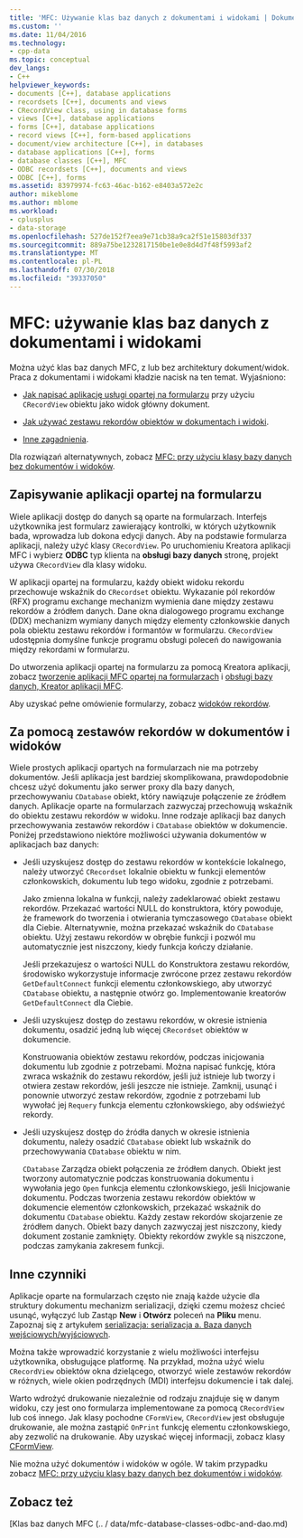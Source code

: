 ```yaml
---
title: 'MFC: Używanie klas baz danych z dokumentami i widokami | Dokumentacja firmy Microsoft'
ms.custom: ''
ms.date: 11/04/2016
ms.technology:
- cpp-data
ms.topic: conceptual
dev_langs:
- C++
helpviewer_keywords:
- documents [C++], database applications
- recordsets [C++], documents and views
- CRecordView class, using in database forms
- views [C++], database applications
- forms [C++], database applications
- record views [C++], form-based applications
- document/view architecture [C++], in databases
- database applications [C++], forms
- database classes [C++], MFC
- ODBC recordsets [C++], documents and views
- ODBC [C++], forms
ms.assetid: 83979974-fc63-46ac-b162-e8403a572e2c
author: mikeblome
ms.author: mblome
ms.workload:
- cplusplus
- data-storage
ms.openlocfilehash: 527de152f7eea9e71cb38a9ca2f51e15803df337
ms.sourcegitcommit: 889a75be1232817150be1e0e8d4d7f48f5993af2
ms.translationtype: MT
ms.contentlocale: pl-PL
ms.lasthandoff: 07/30/2018
ms.locfileid: "39337050"
---
```

# <a name="mfc-using-database-classes-with-documents-and-views"></a>MFC: używanie klas baz danych z dokumentami i widokami
Można użyć klas baz danych MFC, z lub bez architektury dokument/widok. Praca z dokumentami i widokami kładzie nacisk na ten temat. Wyjaśniono:  
  
-   [Jak napisać aplikację usługi opartej na formularzu](#_core_writing_a_form.2d.based_application) przy użyciu `CRecordView` obiektu jako widok główny dokument.  
  
-   [Jak używać zestawu rekordów obiektów w dokumentach i widoki](#_core_using_recordsets_in_documents_and_views).  
  
-   [Inne zagadnienia](#_core_other_factors).  
  
 Dla rozwiązań alternatywnych, zobacz [MFC: przy użyciu klasy bazy danych bez dokumentów i widoków](../data/mfc-using-database-classes-without-documents-and-views.md).  
  
##  <a name="_core_writing_a_form.2d.based_application"></a> Zapisywanie aplikacji opartej na formularzu  
 Wiele aplikacji dostęp do danych są oparte na formularzach. Interfejs użytkownika jest formularz zawierający kontrolki, w których użytkownik bada, wprowadza lub dokona edycji danych. Aby na podstawie formularza aplikacji, należy użyć klasy `CRecordView`. Po uruchomieniu Kreatora aplikacji MFC i wybierz **ODBC** typ klienta na **obsługi bazy danych** stronę, projekt używa `CRecordView` dla klasy widoku.
  
 W aplikacji opartej na formularzu, każdy obiekt widoku rekordu przechowuje wskaźnik do `CRecordset` obiektu. Wykazanie pól rekordów (RFX) programu exchange mechanizm wymienia dane między zestawu rekordów a źródłem danych. Dane okna dialogowego programu exchange (DDX) mechanizm wymiany danych między elementy członkowskie danych pola obiektu zestawu rekordów i formantów w formularzu. `CRecordView` udostępnia domyślne funkcje programu obsługi poleceń do nawigowania między rekordami w formularzu.  
  
 Do utworzenia aplikacji opartej na formularzu za pomocą Kreatora aplikacji, zobacz [tworzenie aplikacji MFC opartej na formularzach](../mfc/reference/creating-a-forms-based-mfc-application.md) i [obsługi bazy danych, Kreator aplikacji MFC](../mfc/reference/database-support-mfc-application-wizard.md).  
  
 Aby uzyskać pełne omówienie formularzy, zobacz [widoków rekordów](../data/record-views-mfc-data-access.md).  
  
##  <a name="_core_using_recordsets_in_documents_and_views"></a> Za pomocą zestawów rekordów w dokumentów i widoków  
 Wiele prostych aplikacji opartych na formularzach nie ma potrzeby dokumentów. Jeśli aplikacja jest bardziej skomplikowana, prawdopodobnie chcesz użyć dokumentu jako serwer proxy dla bazy danych, przechowywaniu `CDatabase` obiekt, który nawiązuje połączenie ze źródłem danych. Aplikacje oparte na formularzach zazwyczaj przechowują wskaźnik do obiektu zestawu rekordów w widoku. Inne rodzaje aplikacji baz danych przechowywania zestawów rekordów i `CDatabase` obiektów w dokumencie. Poniżej przedstawiono niektóre możliwości używania dokumentów w aplikacjach baz danych:  
  
-   Jeśli uzyskujesz dostęp do zestawu rekordów w kontekście lokalnego, należy utworzyć `CRecordset` lokalnie obiektu w funkcji elementów członkowskich, dokumentu lub tego widoku, zgodnie z potrzebami.  
  
     Jako zmienna lokalna w funkcji, należy zadeklarować obiekt zestawu rekordów. Przekazać wartości NULL do konstruktora, który powoduje, że framework do tworzenia i otwierania tymczasowego `CDatabase` obiekt dla Ciebie. Alternatywnie, można przekazać wskaźnik do `CDatabase` obiektu. Użyj zestawu rekordów w obrębie funkcji i pozwól mu automatycznie jest niszczony, kiedy funkcja kończy działanie.  
  
     Jeśli przekazujesz o wartości NULL do Konstruktora zestawu rekordów, środowisko wykorzystuje informacje zwrócone przez zestawu rekordów `GetDefaultConnect` funkcji elementu członkowskiego, aby utworzyć `CDatabase` obiektu, a następnie otwórz go. Implementowanie kreatorów `GetDefaultConnect` dla Ciebie.  
  
-   Jeśli uzyskujesz dostęp do zestawu rekordów, w okresie istnienia dokumentu, osadzić jedną lub więcej `CRecordset` obiektów w dokumencie.  
  
     Konstruowania obiektów zestawu rekordów, podczas inicjowania dokumentu lub zgodnie z potrzebami. Można napisać funkcję, która zwraca wskaźnik do zestawu rekordów, jeśli już istnieje lub tworzy i otwiera zestaw rekordów, jeśli jeszcze nie istnieje. Zamknij, usunąć i ponownie utworzyć zestaw rekordów, zgodnie z potrzebami lub wywołać jej `Requery` funkcja elementu członkowskiego, aby odświeżyć rekordy.  
  
-   Jeśli uzyskujesz dostęp do źródła danych w okresie istnienia dokumentu, należy osadzić `CDatabase` obiekt lub wskaźnik do przechowywania `CDatabase` obiektu w nim.  
  
     `CDatabase` Zarządza obiekt połączenia ze źródłem danych. Obiekt jest tworzony automatycznie podczas konstruowania dokumentu i wywołania jego `Open` funkcja elementu członkowskiego, jeśli Inicjowanie dokumentu. Podczas tworzenia zestawu rekordów obiektów w dokumencie elementów członkowskich, przekazać wskaźnik do dokumentu `CDatabase` obiektu. Każdy zestaw rekordów skojarzenie ze źródłem danych. Obiekt bazy danych zazwyczaj jest niszczony, kiedy dokument zostanie zamknięty. Obiekty rekordów zwykle są niszczone, podczas zamykania zakresem funkcji.  
  
##  <a name="_core_other_factors"></a> Inne czynniki  
 Aplikacje oparte na formularzach często nie znają każde użycie dla struktury dokumentu mechanizm serializacji, dzięki czemu możesz chcieć usunąć, wyłączyć lub Zastąp **New** i **Otwórz** poleceń na **Pliku** menu. Zapoznaj się z artykułem [serializacja: serializacja a. Baza danych wejściowych/wyjściowych](../mfc/serialization-serialization-vs-database-input-output.md).  
  
 Można także wprowadzić korzystanie z wielu możliwości interfejsu użytkownika, obsługujące platformę. Na przykład, można użyć wielu `CRecordView` obiektów okna dzielącego, otworzyć wiele zestawów rekordów w różnych, wiele okien podrzędnych (MDI) interfejsu dokumencie i tak dalej.  
  
 Warto wdrożyć drukowanie niezależnie od rodzaju znajduje się w danym widoku, czy jest ono formularza implementowane za pomocą `CRecordView` lub coś innego. Jak klasy pochodne `CFormView`, `CRecordView` jest obsługuje drukowanie, ale można zastąpić `OnPrint` funkcję elementu członkowskiego, aby zezwolić na drukowanie. Aby uzyskać więcej informacji, zobacz klasy [CFormView](../mfc/reference/cformview-class.md).  
  
 Nie można użyć dokumentów i widoków w ogóle. W takim przypadku zobacz [MFC: przy użyciu klasy bazy danych bez dokumentów i widoków](../data/mfc-using-database-classes-without-documents-and-views.md).  
  
## <a name="see-also"></a>Zobacz też  
 [Klas baz danych MFC (.. / data/mfc-database-classes-odbc-and-dao.md)